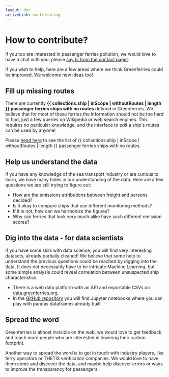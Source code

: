 ```yaml
---
layout: doc
activeLink: contributing
---
```


# How to contribute?

If you too are interested in passenger ferries pollution, we would love to have a chat with you, please [say hi from the contact page!](/doc/contact).

If you wish to help, here are a few areas where we think Greenferries could be improved. We welcome new ideas too!

## Fill up missing routes

There are currently **{{ collections.ship | inScope | withoutRoutes | length }} passenger ferries ships with no routes** defined in Greenferries. We believe that for most of these ferries the information should not be too hard to find, just a few queries on Wikipedia or web search engines. This requires no particular knowledge, and the interface to edit a ship's routes can be used by anyone!

Please [head here](/ships_without_routes) to see the list of {{ collections.ship | inScope | withoutRoutes | length }} passenger ferries ships with no routes.

## Help us understand the data

If you have any knowledge of the sea transport industry or are curious to learn, we have many holes in our understanding of the data. Here are a few questions we are still trying to figure out:

- How are the emissions attributions between freight and persons decided?
- Is it okay to compare ships that use different monitoring methods?
- If it is not, how can we harmonize the figures?
- Why can ferries that look very much alike have such different emission scores?

## Dig into the data - for data scientists

If you have some skils with data science, you will find very interesting datasets, already partially cleaned! We believe that some help to understand the previous questions could be reached by digging into the data. It does not necessarily have to be intricate Machine Learning, but some simple analysis could reveal correlation between unsuspected ship characteristics.

- There is a web data platform with an API and exportable CSVs on [data.greenferries.org](https://data.greenferries.org).
- In the [GitHub repository](https://github.com/greenferries/greenferries/tree/master/data/notebooks) you will find Jupyter notebooks where you can play with pandas dataframes already built

## Spread the word

Greenferries is almost invisible on the web, we would love to get feedback and reach more people who are interested in lowering their carbon footprint.

Another way to spread the word is to get in touch with industry players, like ferry operators or THETIS verification companies. We would love to have them come and discover the data, and maybe help discover errors or ways to improve the transparency for passengers.
